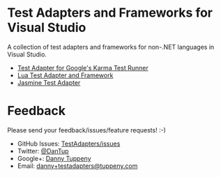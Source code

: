 ﻿Test Adapters and Frameworks for Visual Studio
=========

A collection of test adapters and frameworks for non-.NET languages in Visual Studio.

- [Test Adapter for Google's Karma Test Runner](README.karma.md)
- [Lua Test Adapter and Framework](README.lua.md)
- [Jasmine Test Adapter](README.jasmine.md)

Feedback
===
Please send your feedback/issues/feature requests! :-)

- GitHub Issues: [TestAdapters/issues](https://github.com/DanTup/TestAdapters/issues)
- Twitter: [@DanTup](https://twitter.com/DanTup)
- Google+: [Danny Tuppeny](http://profile.dantup.com/)
- Email: [danny+testadapters@tuppeny.com](mailto:danny+testadapters@tuppeny.com)
